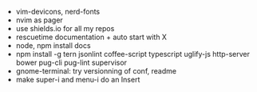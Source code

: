 * vim-devicons, nerd-fonts
* nvim as pager
* use shields.io for all my repos
* rescuetime documentation + auto start with X
* node, npm install docs
* npm install -g tern jsonlint coffee-script typescript uglify-js http-server bower pug-cli pug-lint supervisor
* gnome-terminal: try versionning of conf, readme
* make super-i and menu-i do an Insert
